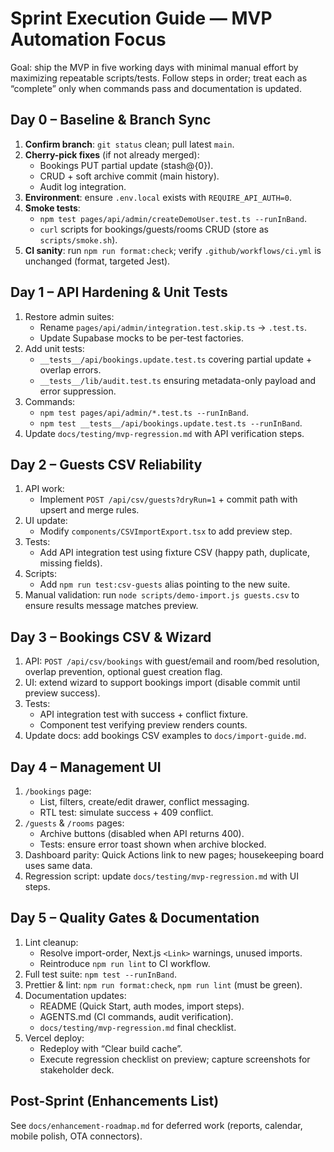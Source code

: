 # Sprint Execution Guide — MVP Automation Focus

Goal: ship the MVP in five working days with minimal manual effort by maximizing repeatable scripts/tests. Follow steps in order; treat each as “complete” only when commands pass and documentation is updated.

## Day 0 – Baseline & Branch Sync

1. **Confirm branch**: `git status` clean; pull latest `main`.
2. **Cherry-pick fixes** (if not already merged):
   - Bookings PUT partial update (stash@{0}).
   - CRUD + soft archive commit (main history).
   - Audit log integration.
3. **Environment**: ensure `.env.local` exists with `REQUIRE_API_AUTH=0`.
4. **Smoke tests**:
   - `npm test pages/api/admin/createDemoUser.test.ts --runInBand`.
   - `curl` scripts for bookings/guests/rooms CRUD (store as `scripts/smoke.sh`).
5. **CI sanity**: run `npm run format:check`; verify `.github/workflows/ci.yml` is unchanged (format, targeted Jest).

## Day 1 – API Hardening & Unit Tests

1. Restore admin suites:
   - Rename `pages/api/admin/integration.test.skip.ts` → `.test.ts`.
   - Update Supabase mocks to be per-test factories.
2. Add unit tests:
   - `__tests__/api/bookings.update.test.ts` covering partial update + overlap errors.
   - `__tests__/lib/audit.test.ts` ensuring metadata-only payload and error suppression.
3. Commands:
   - `npm test pages/api/admin/*.test.ts --runInBand`.
   - `npm test __tests__/api/bookings.update.test.ts --runInBand`.
4. Update `docs/testing/mvp-regression.md` with API verification steps.

## Day 2 – Guests CSV Reliability

1. API work:
   - Implement `POST /api/csv/guests?dryRun=1` + commit path with upsert and merge rules.
2. UI update:
   - Modify `components/CSVImportExport.tsx` to add preview step.
3. Tests:
   - Add API integration test using fixture CSV (happy path, duplicate, missing fields).
4. Scripts:
   - Add `npm run test:csv-guests` alias pointing to the new suite.
5. Manual validation: run `node scripts/demo-import.js guests.csv` to ensure results message matches preview.

## Day 3 – Bookings CSV & Wizard

1. API: `POST /api/csv/bookings` with guest/email and room/bed resolution, overlap prevention, optional guest creation flag.
2. UI: extend wizard to support bookings import (disable commit until preview success).
3. Tests:
   - API integration test with success + conflict fixture.
   - Component test verifying preview renders counts.
4. Update docs: add bookings CSV examples to `docs/import-guide.md`.

## Day 4 – Management UI

1. `/bookings` page:
   - List, filters, create/edit drawer, conflict messaging.
   - RTL test: simulate success + 409 conflict.
2. `/guests` & `/rooms` pages:
   - Archive buttons (disabled when API returns 400).
   - Tests: ensure error toast shown when archive blocked.
3. Dashboard parity: Quick Actions link to new pages; housekeeping board uses same data.
4. Regression script: update `docs/testing/mvp-regression.md` with UI steps.

## Day 5 – Quality Gates & Documentation

1. Lint cleanup:
   - Resolve import-order, Next.js `<Link>` warnings, unused imports.
   - Reintroduce `npm run lint` to CI workflow.
2. Full test suite: `npm test --runInBand`.
3. Prettier & lint: `npm run format:check`, `npm run lint` (must be green).
4. Documentation updates:
   - README (Quick Start, auth modes, import steps).
   - AGENTS.md (CI commands, audit verification).
   - `docs/testing/mvp-regression.md` final checklist.
5. Vercel deploy:
   - Redeploy with “Clear build cache”.
   - Execute regression checklist on preview; capture screenshots for stakeholder deck.

## Post-Sprint (Enhancements List)

See `docs/enhancement-roadmap.md` for deferred work (reports, calendar, mobile polish, OTA connectors).

